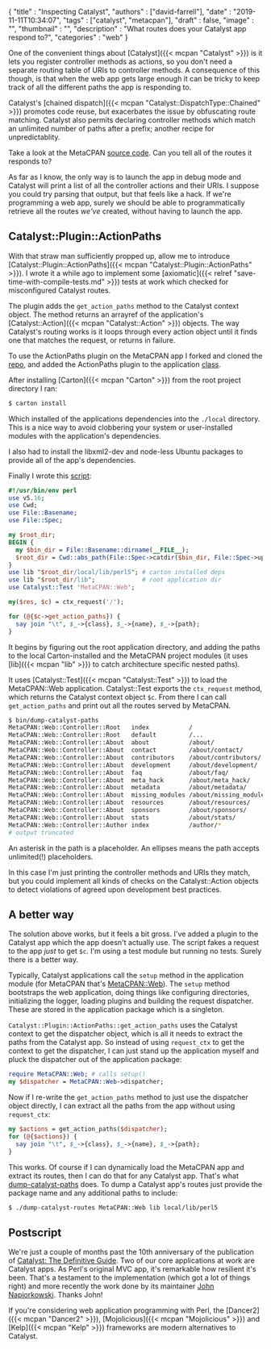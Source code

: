 
  {
    "title"       : "Inspecting Catalyst",
    "authors"     : ["david-farrell"],
    "date"        : "2019-11-11T10:34:07",
    "tags"        : ["catalyst", "metacpan"],
    "draft"       : false,
    "image"       : "",
    "thumbnail"   : "",
    "description" : "What routes does your Catalyst app respond to?",
    "categories"  : "web"
  }

One of the convenient things about [Catalyst]({{< mcpan "Catalyst" >}}) is it lets you register controller methods as actions, so you don't need a separate routing table of URIs to controller methods. A consequence of this though, is that when the web app gets large enough it can be tricky to keep track of all the different paths the app is responding to.

Catalyst's [chained dispatch]({{< mcpan "Catalyst::DispatchType::Chained" >}}) promotes code reuse, but exacerbates the issue by obfuscating route matching. Catalyst also permits declaring controller methods which match an unlimited number of paths after a prefix; another recipe for unpredictablity.

Take a look at the MetaCPAN [source code](https://github.com/metacpan/metacpan-web). Can you tell all of the routes it responds to?

As far as I know, the only way is to launch the app in debug mode and Catalyst will print a list of all the controller actions and their URIs. I suppose you could try parsing that output, but that feels like a hack. If we're programming a web app, surely we should be able to programmatically retrieve all the routes *we've* created, without having to launch the app.


Catalyst::Plugin::ActionPaths
-----------------------------
With that straw man sufficiently propped up, allow me to introduce [Catalyst::Plugin::ActionPaths]({{< mcpan "Catalyst::Plugin::ActionPaths" >}}). I wrote it a while ago to implement some [axiomatic]({{< relref "save-time-with-compile-tests.md" >}}) tests at work which checked for misconfigured Catalyst routes.

The plugin adds the `get_action_paths` method to the Catalyst context object. The method returns an arrayref of the application's [Catalyst::Action]({{< mcpan "Catalyst::Action" >}}) objects. The way Catalyst's routing works is it loops through every action object until it finds one that matches the request, or returns in failure.

To use the ActionPaths plugin on the MetaCPAN app I forked and cloned the [repo](https://github.com/dnmfarrell/metacpan-web/commit/08d9a4929887c6bfb39271378415f6190a1a010a), and added the ActionPaths plugin to the application [class](https://github.com/dnmfarrell/metacpan-web/commit/08d9a4929887c6bfb39271378415f6190a1a010a).

After installing [Carton]({{< mcpan "Carton" >}}) from the root project directory I ran:

```bash
$ carton install
```

Which installed of the applications dependencies into the `./local` directory. This is a nice way to avoid clobbering your system or user-installed modules with the application's dependencies.

I also had to install the libxml2-dev and node-less Ubuntu packages to provide all of the app's dependencies.

Finally I wrote this [script](https://github.com/dnmfarrell/metacpan-web/commit/d17066f41945692a960ba80ed1865f22286efb78):

```perl
#!/usr/bin/env perl
use v5.16;
use Cwd;
use File::Basename;
use File::Spec;

my $root_dir;
BEGIN {
  my $bin_dir = File::Basename::dirname(__FILE__);
  $root_dir = Cwd::abs_path(File::Spec->catdir($bin_dir, File::Spec->updir));
}
use lib "$root_dir/local/lib/perl5"; # carton installed deps
use lib "$root_dir/lib";             # root application dir
use Catalyst::Test 'MetaCPAN::Web';

my($res, $c) = ctx_request('/');

for (@{$c->get_action_paths}) {
  say join "\t", $_->{class}, $_->{name}, $_->{path};
}
```

It begins by figuring out the root application directory, and adding the paths to the local Carton-installed and the MetaCPAN project modules (it uses [lib]({{< mcpan "lib" >}}) to catch architecture specific nested paths).

It uses [Catalyst::Test]({{< mcpan "Catalyst::Test" >}}) to load the MetaCPAN::Web application. Catalyst::Test exports the `ctx_request` method, which returns the Catalyst context object `$c`. From there I can call `get_action_paths` and print out all the routes served by MetaCPAN.

```bash
$ bin/dump-catalyst-paths
MetaCPAN::Web::Controller::Root   index           /
MetaCPAN::Web::Controller::Root   default         /...
MetaCPAN::Web::Controller::About  about           /about/
MetaCPAN::Web::Controller::About  contact         /about/contact/
MetaCPAN::Web::Controller::About  contributors    /about/contributors/
MetaCPAN::Web::Controller::About  development     /about/development/
MetaCPAN::Web::Controller::About  faq             /about/faq/
MetaCPAN::Web::Controller::About  meta_hack       /about/meta_hack/
MetaCPAN::Web::Controller::About  metadata        /about/metadata/
MetaCPAN::Web::Controller::About  missing_modules /about/missing_modules/
MetaCPAN::Web::Controller::About  resources       /about/resources/
MetaCPAN::Web::Controller::About  sponsors        /about/sponsors/
MetaCPAN::Web::Controller::About  stats           /about/stats/
MetaCPAN::Web::Controller::Author index           /author/*
# output truncated
```

An asterisk in the path is a placeholder. An ellipses means the path accepts unlimited(!) placeholders.

In this case I'm just printing the controller methods and URIs they match, but you could implement all kinds of checks on the Catalyst::Action objects to detect violations of agreed upon development best practices.


A better way
------------
The solution above works, but it feels a bit gross. I've added a plugin to the Catalyst app which the app doesn't actually use. The script fakes a request to the app *just* to get `$c`. I'm using a test module but running no tests. Surely there is a better way.

Typically, Catalyst applications call the `setup` method in the application module (for MetaCPAN that's [MetaCPAN::Web](https://github.com/dnmfarrell/metacpan-web/blob/7866904ca299701bfa850c10a9e0456f73109bc4/lib/MetaCPAN/Web.pm)). The `setup` method bootstraps the web application, doing things like configuring directories, initializing the logger, loading plugins and building the request dispatcher. These are stored in the application package which is a singleton.

`Catalyst::Plugin::ActionPaths::get_action_paths` uses the Catalyst context to get the dispatcher object, which is all it needs to extract the paths from the Catalyst app. So instead of using `request_ctx` to get the context to get the dispatcher, I can just stand up the application myself and pluck the dispatcher out of the application package:

```perl
require MetaCPAN::Web; # calls setup()
my $dispatcher = MetaCPAN::Web->dispatcher;
```

Now if I re-write the `get_action_paths` method to just use the dispatcher object directly, I can extract all the paths from the app without using `request_ctx`:

```perl
my $actions = get_action_paths($dispatcher);
for (@{$actions}) {
  say join "\t", $_->{class}, $_->{name}, $_->{path};
}
```

This works. Of course if I can dynamically load the MetaCPAN app and extract its routes, then I can do that for any Catalyst app. That's what [dump-catalyst-paths](https://gist.github.com/dnmfarrell/cad2c6f6395850cb1ceca48b3ba05b7c) does. To dump a Catalyst app's routes just provide the package name and any additional paths to include:

```bash
$ ./dump-catalyst-routes MetaCPAN::Web lib local/lib/perl5
```

Postscript
----------
We're just a couple of months past the 10th anniversary of the publication of [Catalyst: The Definitive Guide](https://www.apress.com/gp/book/9781430223658). Two of our core applications at work are Catalyst apps. As Perl's original MVC app, it's remarkable how resilient it's been. That's a testament to the implementation (which got a lot of things right) and more recently the work done by its maintainer [John Napiorkowski](https://metacpan.org/author/JJNAPIORK). Thanks John!

If you're considering web application programming with Perl, the [Dancer2]({{< mcpan "Dancer2" >}}), [Mojolicious]({{< mcpan "Mojolicious" >}}) and [Kelp]({{< mcpan "Kelp" >}}) frameworks are modern alternatives to Catalyst.
